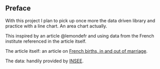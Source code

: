 <!-- Link to the work-in-progress pen right [here](). -->

## Preface

With this project I plan to pick up once more the data driven library and practice with a line chart. An area chart actually.

This inspired by an article @lemondefr and using data from the French institute referenced in the article itself.

The article itself: an article on [French births, in and out of marriage](https://www.lemonde.fr/les-decodeurs/article/2018/09/04/six-enfants-sur-dix-naissent-hors-mariage-en-france-un-record-en-europe_5350153_4355770.html).

The data: handily provided by [INSEE](https://www.insee.fr/fr/statistiques/3599508?pk_campaign=avis-parution).
